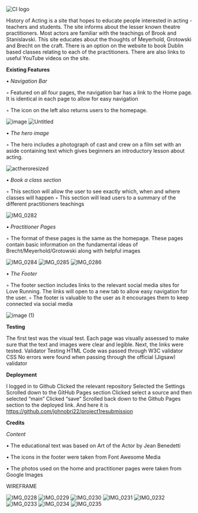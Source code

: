 ![CI logo](https://codeinstitute.s3.amazonaws.com/fullstack/ci_logo_small.png)

History of Acting is a site that hopes to educate people interested in acting - teachers and
students. The site informs about the lesser known theatre practitioners. Most actors are
familiar with the teachings of Brook and Stanislavski. This site educates about the
thoughts of Meyerhold, Grotowski and Brecht on the craft. There is an option on the
website to book Dublin based classes relating to each of the practitioners. There are also
links to useful YouTube videos on the site.

**Existing Features**

• *Navigation Bar*

  ◦ Featured on all four pages, the navigation bar has a link to the Home page. It
    is identical in each page to allow for easy navigation
  
  ◦ The icon on the left also returns users to the homepage.

![image](https://user-images.githubusercontent.com/104386384/184175773-c0981c09-f4a8-41d7-81df-bee3646f81a7.png)
![Untitled](https://user-images.githubusercontent.com/104386384/184178527-bcf50414-a93a-41c1-b819-edf90c813d73.png)


• *The hero image*

  ◦ The hero includes a photograph of cast and crew on a film set with an aside
    containing text which gives beginners an introductory lesson about acting.

![actheroresized](https://user-images.githubusercontent.com/104386384/179852418-dcf3129a-9171-4970-8eaa-5c5d7172d099.png)

• *Book a class section*

  ◦ This section will allow the user to see exactly which, when and where classes will
    happen
  ◦ This section will lead users to a summary of the different practitioners teachings

![IMG_0282](https://user-images.githubusercontent.com/104386384/179850889-d1a351cf-2318-487e-aee6-d5edf7e6efca.PNG)

• *Practitioner Pages*
  
  ◦ The format of these pages is the same as the homepage. These pages contain basic
    information on the fundamental ideas of Brecht/Meyerhold/Grotowski along with helpful
    images

![IMG_0284](https://user-images.githubusercontent.com/104386384/179850923-dc18c7bb-7228-4499-99fb-4a632e64ecff.jpg)
![IMG_0285](https://user-images.githubusercontent.com/104386384/179850954-c314c694-996a-4247-b645-5e0985688fc2.jpg)
![IMG_0286](https://user-images.githubusercontent.com/104386384/179850977-e38cf0b9-2f5c-4088-ac23-174b51d0d362.jpg)

• *The Footer*
  
  ◦ The footer section includes links to the relevant social media sites for Love Running.
    The links will open to a new tab to allow easy navigation for the user.
  ◦ The footer is valuable to the user as it encourages them to keep connected via
    social media

![image (1)](https://user-images.githubusercontent.com/104386384/179853021-a9e4d750-6db6-4080-b060-8d2277ec916a.png)

**Testing**

The first test was the visual test. Each page was visually assessed to make sure that the
text and images were clear and legible.
Next, the links were tested.
Validator Testing
HTML
Code was passed through W3C validator
CSS
No errors were found when passing through the official (Jigsaw) validator

**Deployment**

I logged in to Github
Clicked the relevant repository
Selected the Settings
Scrolled down to the GitHub Pages section
Clicked select a source and then selected “main”
Clicked “save”
Scrolled back down to the Github Pages section to the deployed link. And here it is https://github.com/johnobri22/project1resubmission


**Credits**

*Content*

• The educational text was based on Art of the Actor by Jean Benedetti

• The icons in the footer were taken from Font Awesome
Media

• The photos used on the home and practitioner pages were taken from Google
Images

WIREFRAME

![IMG_0228](https://user-images.githubusercontent.com/104386384/179961238-8156362b-bdbe-4791-9ba3-bd2282e15cda.PNG)
![IMG_0229](https://user-images.githubusercontent.com/104386384/179961269-ac14369b-764a-4f92-92be-4ff1faf028f8.jpg)
![IMG_0230](https://user-images.githubusercontent.com/104386384/179961383-2a6e665b-aa0b-4923-a8e5-33c44109c751.PNG)
![IMG_0231](https://user-images.githubusercontent.com/104386384/179961411-c8a6413f-fa2c-40b2-abf9-f0cf19b5ac17.JPG)
![IMG_0232](https://user-images.githubusercontent.com/104386384/179961463-af41d79a-fcf8-44e2-8b6a-2cd52f3d7140.PNG)
![IMG_0233](https://user-images.githubusercontent.com/104386384/179961574-255fef9e-1989-4373-aac6-49fb49f15016.PNG)
![IMG_0234](https://user-images.githubusercontent.com/104386384/179961593-5e15222c-8826-436c-a9b1-5398a63f27f6.PNG)
![IMG_0235](https://user-images.githubusercontent.com/104386384/179961663-11716c08-395c-40f8-8e8d-dda7c2ed304f.JPG)

